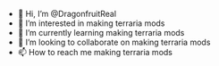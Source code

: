 - 👋 Hi, I’m @DragonfruitReal
- 👀 I’m interested in making terraria mods
- 🌱 I’m currently learning making terraria mods
- 💞️ I’m looking to collaborate on making terraria mods
- 📫 How to reach me making terraria mods

<!---
DragonfruitReal/DragonfruitReal is a ✨ special ✨ repository because its `README.md` (this file) appears on your GitHub profile.
You can click the Preview link to take a look at your changes.
--->
